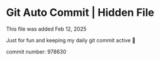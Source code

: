 # Git Auto Commit | Hidden File

This file was added Feb 12, 2025

Just for fun and keeping my daily git commit active 🤪

commit number: 978630
